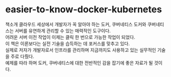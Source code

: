 # easier-to-know-docker-kubernetes
책소개 클라우드 세상에서 개발자가 꼭 알아야 하는 도커, 쿠버네티스  도커와 쿠버네티스는 서버를 유연하게 관리할 수 있는 매력적인 도구이다. <br> 
어려운 서버 이전 작업이 이제는 클릭 한 번으로 가능한 작업이 되었다. <br> 
이 책은 이론보다는 실전 기술을 습득하는 데 포커스를 맞추고 있다. <br> 
실제로 저자가 개발자로서 인프라를 관리하며 지금까지도 사용하고 있는 실무적인 기술을 주로 다뤘다.  <br> 
예제를 따라 하며 도커, 쿠버네티스에 대한 전반적인 감을 잡기에 좋은 자료가 될 것이다. <br> 
